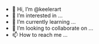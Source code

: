 - 👋 Hi, I’m @keelerart
- 👀 I’m interested in ...
- 🌱 I’m currently learning ...
- 💞️ I’m looking to collaborate on ...
- 📫 How to reach me ...

<!---
keelerart/keelerart is a ✨ special ✨ repository because its `README.md` (this file) appears on your GitHub profile.
You can click the Preview link to take a look at your changes.
--->
